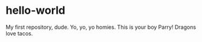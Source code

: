 # hello-world
My first repository, dude.
Yo, yo, yo homies. This is your boy Parry! Dragons love tacos.
